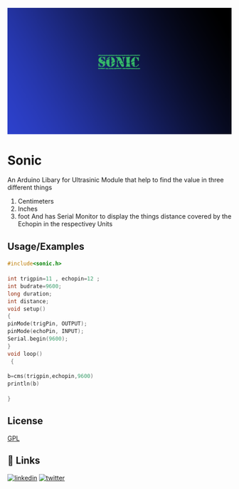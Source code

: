 
![Logo](banner.png)

    
# Sonic 
An Arduino Libary for  Ultrasinic Module that  help to find the value in three different things 
1. Centimeters
2. Inches
3. foot
And has Serial Monitor to display the things  distance covered by the Echopin in the respectivey Units 

## Usage/Examples

```c++
#include<sonic.h>
 
int trigpin=11 , echopin=12 ;
int budrate=9600;
long duration;
int distance;
void setup() 
{
pinMode(trigPin, OUTPUT); 
pinMode(echoPin, INPUT);
Serial.begin(9600); 
}
void loop()
 {

b=cms(trigpin,echopin,9600)
println(b)

}

```
  



## License
[GPL](https://choosealicense.com/licenses/gpl-3.0/)

  
## 🔗 Links
[![linkedin](https://img.shields.io/badge/linkedin-0A66C2?style=for-the-badge&logo=linkedin&logoColor=white)](https://www.linkedin.com/https://www.linkedin.com/in/sayyed-viquar-ahmed)
[![twitter](https://img.shields.io/badge/twitter-1DA1F2?style=for-the-badge&logo=twitter&logoColor=white)](https://twitter.com/Deadshot0x7)

  
